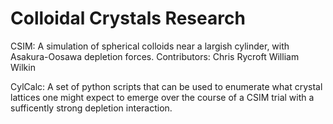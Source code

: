 # Colloidal Crystals Research

CSIM:  A simulation of spherical colloids near a largish cylinder, with Asakura-Oosawa depletion forces.
  Contributors:
    Chris Rycroft
    William Wilkin

CylCalc: A set of python scripts that can be used to enumerate what crystal lattices one might expect to 
  emerge over the course of a CSIM trial with a sufficently strong depletion interaction. 
  
